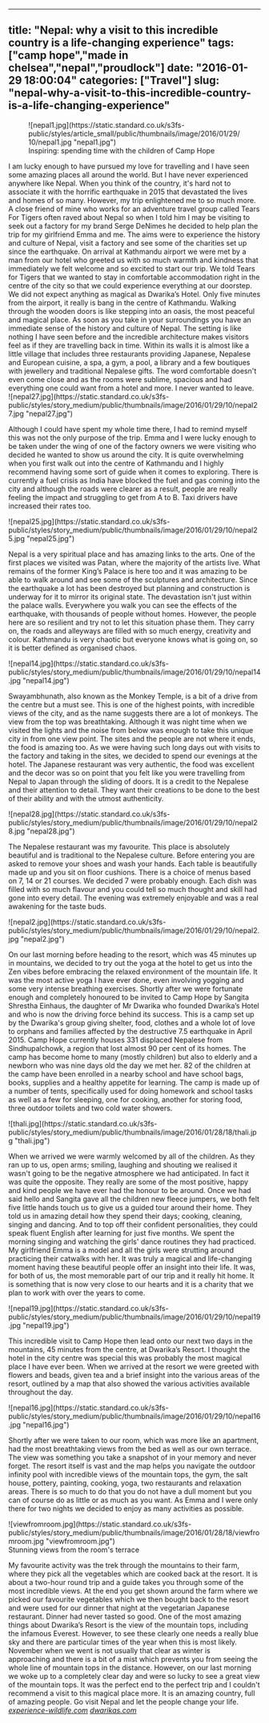 
---
title: "Nepal: why a visit to this incredible country is a life-changing experience"
tags: ["camp hope","made in chelsea","nepal","proudlock"]
date: "2016-01-29 18:00:04"
categories: ["Travel"]
slug: "nepal-why-a-visit-to-this-incredible-country-is-a-life-changing-experience"
---

<figure class="featured-media medium-width">![nepal1.jpg](https://static.standard.co.uk/s3fs-public/styles/article_small/public/thumbnails/image/2016/01/29/10/nepal1.jpg "nepal1.jpg")

<figcaption class="caption">Inspiring: spending time with the children of Camp Hope</figcaption>

</figure>

<div class="article-wrapper clearfix">

<div class="main-content-column">

<div id="gigya-share-btns-2_gig_containerParent" class="text-wrapper">I am lucky enough to have pursued my love for travelling and I have seen some amazing places all around the world. But I have never experienced anywhere like Nepal. When you think of the country, it's hard not to associate it with the horrific earthquake in 2015 that devastated the lives and homes of so many. However, my trip enlightened me to so much more. A close friend of mine who works for an adventure travel group called Tears For Tigers often raved about Nepal so when I told him I may be visiting to seek out a factory for my brand Serge DeNimes he decided to help plan the trip for my girlfriend Emma and me. The aims were to experience the history and culture of Nepal, visit a factory and see some of the charities set up since the earthquake. On arrival at Kathmandu airport we were met by a man from our hotel who greeted us with so much warmth and kindness that immediately we felt welcome and so excited to start our trip. We told Tears for Tigers that we wanted to stay in comfortable accommodation right in the centre of the city so that we could experience everything at our doorstep. We did not expect anything as magical as Dwarika’s Hotel. Only five minutes from the airport, it really is bang in the centre of Kathmandu. Walking through the wooden doors is like stepping into an oasis, the most peaceful and magical place. As soon as you take in your surroundings you have an immediate sense of the history and culture of Nepal. The setting is like nothing I have seen before and the incredible architecture makes visitors feel as if they are travelling back in time. Within its walls it is almost like a little village that includes three restaurants providing Japanese, Nepalese and European cuisine, a spa, a gym, a pool, a library and a few boutiques with jewellery and traditional Nepalese gifts. The word comfortable doesn't even come close and as the rooms were sublime, spacious and had everything one could want from a hotel and more. I never wanted to leave.

<div class="dnd-widget-wrapper context-sdl_editor_representation type-image">

<div class="dnd-atom-rendered">

<div class="image">![nepal27.jpg](https://static.standard.co.uk/s3fs-public/styles/story_medium/public/thumbnails/image/2016/01/29/10/nepal27.jpg "nepal27.jpg")</div>

</div>

</div>

Although I could have spent my whole time there, I had to remind myself this was not the only purpose of the trip. Emma and I were lucky enough to be taken under the wing of one of the factory owners we were visiting who decided he wanted to show us around the city. It is quite overwhelming when you first walk out into the centre of Kathmandu and I highly recommend having some sort of guide when it comes to exploring. There is currently a fuel crisis as India have blocked the fuel and gas coming into the city and although the roads were clearer as a result, people are really feeling the impact and struggling to get from A to B. Taxi drivers have increased their rates too.

<div class="dnd-widget-wrapper context-sdl_editor_representation type-image">

<div class="dnd-atom-rendered">

<div class="image">![nepal25.jpg](https://static.standard.co.uk/s3fs-public/styles/story_medium/public/thumbnails/image/2016/01/29/10/nepal25.jpg "nepal25.jpg")</div>

</div>

</div>

Nepal is a very spiritual place and has amazing links to the arts. One of the first places we visited was Patan, where the majority of the artists live. What remains of the former King’s Palace is here too and it was amazing to be able to walk around and see some of the sculptures and architecture. Since the earthquake a lot has been destroyed but planning and construction is underway for it to mirror its original state. The devastation isn't just within the palace walls. Everywhere you walk you can see the effects of the earthquake, with thousands of people without homes. However, the people here are so resilient and try not to let this situation phase them. They carry on, the roads and alleyways are filled with so much energy, creativity and colour. Kathmandu is very chaotic but everyone knows what is going on, so it is better defined as organised chaos.

<div class="dnd-widget-wrapper context-sdl_editor_representation type-image">

<div class="dnd-atom-rendered">

<div class="image">![nepal14.jpg](https://static.standard.co.uk/s3fs-public/styles/story_medium/public/thumbnails/image/2016/01/29/10/nepal14.jpg "nepal14.jpg")</div>

</div>

</div>

Swayambhunath, also known as the Monkey Temple, is a bit of a drive from the centre but a must see. This is one of the highest points, with incredible views of the city, and as the name suggests there are a lot of monkeys. The view from the top was breathtaking. Although it was night time when we visited the lights and the noise from below was enough to take this unique city in from one view point. The sites and the people are not where it ends, the food is amazing too. As we were having such long days out with visits to the factory and taking in the sites, we decided to spend our evenings at the hotel. The Japanese restaurant was very authentic, the food was excellent and the decor was so on point that you felt like you were travelling from Nepal to Japan through the sliding of doors. It is a credit to the Nepalese and their attention to detail. They want their creations to be done to the best of their ability and with the utmost authenticity.

<div class="dnd-widget-wrapper context-sdl_editor_representation type-image">

<div class="dnd-atom-rendered">

<div class="image">![nepal28.jpg](https://static.standard.co.uk/s3fs-public/styles/story_medium/public/thumbnails/image/2016/01/29/10/nepal28.jpg "nepal28.jpg")</div>

</div>

</div>

The Nepalese restaurant was my favourite. This place is absolutely beautiful and is traditional to the Nepalese culture. Before entering you are asked to remove your shoes and wash your hands. Each table is beautifully made up and you sit on floor cushions. There is a choice of menus based on 7, 14 or 21 courses. We decided 7 were probably enough. Each dish was filled with so much flavour and you could tell so much thought and skill had gone into every detail. The evening was extremely enjoyable and was a real awakening for the taste buds.

<div class="dnd-widget-wrapper context-sdl_editor_representation type-image">

<div class="dnd-atom-rendered">

<div class="image">![nepal2.jpg](https://static.standard.co.uk/s3fs-public/styles/story_medium/public/thumbnails/image/2016/01/29/10/nepal2.jpg "nepal2.jpg")</div>

</div>

</div>

On our last morning before heading to the resort, which was 45 minutes up in mountains, we decided to try out the yoga at the hotel to get us into the Zen vibes before embracing the relaxed environment of the mountain life. It was the most active yoga I have ever done, even involving yogging and some very intense breathing exercises. Shortly after we were fortunate enough and completely honoured to be invited to Camp Hope by Sangita Shrestha Einhaus, the daughter of Mr Dwarika who founded Dwarika’s Hotel and who is now the driving force behind its success. This is a camp set up by the Dwarika's group giving shelter, food, clothes and a whole lot of love to orphans and families affected by the destructive 7.5 earthquake in April 2015. Camp Hope currently houses 331 displaced Nepalese from Sindhupalchowk, a region that lost almost 90 per cent of its homes. The camp has become home to many (mostly children) but also to elderly and a newborn who was nine days old the day we met her. 82 of the children at the camp have been enrolled in a nearby school and have school bags, books, supplies and a healthy appetite for learning. The camp is made up of a number of tents, specifically used for doing homework and school tasks as well as a few for sleeping, one for cooking, another for storing food, three outdoor toilets and two cold water showers.

<div class="dnd-widget-wrapper context-sdl_editor_representation type-image">

<div class="dnd-atom-rendered">

<div class="image">![thali.jpg](https://static.standard.co.uk/s3fs-public/styles/story_medium/public/thumbnails/image/2016/01/28/18/thali.jpg "thali.jpg")</div>

</div>

</div>

When we arrived we were warmly welcomed by all of the children. As they ran up to us, open arms; smiling, laughing and shouting we realised it wasn't going to be the negative atmosphere we had anticipated. In fact it was quite the opposite. They really are some of the most positive, happy and kind people we have ever had the honour to be around. Once we had said hello and Sangita gave all the children new fleece jumpers, we both felt five little hands touch us to give us a guided tour around their home. They told us in amazing detail how they spend their days; cooking, cleaning, singing and dancing. And to top off their confident personalities, they could speak fluent English after learning for just five months. We spent the morning singing and watching the girls' dance routines they had practiced. My girlfriend Emma is a model and all the girls were strutting around practicing their catwalks with her. It was truly a magical and life-changing moment having these beautiful people offer an insight into their life. It was, for both of us, the most memorable part of our trip and it really hit home. It is something that is now very close to our hearts and it is a charity that we plan to work with over the years to come.

<div class="dnd-widget-wrapper context-sdl_editor_representation type-image">

<div class="dnd-atom-rendered">

<div class="image">![nepal19.jpg](https://static.standard.co.uk/s3fs-public/styles/story_medium/public/thumbnails/image/2016/01/29/10/nepal19.jpg "nepal19.jpg")</div>

</div>

</div>

This incredible visit to Camp Hope then lead onto our next two days in the mountains, 45 minutes from the centre, at Dwarika’s Resort. I thought the hotel in the city centre was special this was probably the most magical place I have ever been. When we arrived at the resort we were greeted with flowers and beads, given tea and a brief insight into the various areas of the resort, outlined by a map that also showed the various activities available throughout the day.

<div class="dnd-widget-wrapper context-sdl_editor_representation type-image">

<div class="dnd-atom-rendered">

<div class="image">![nepal16.jpg](https://static.standard.co.uk/s3fs-public/styles/story_medium/public/thumbnails/image/2016/01/29/10/nepal16.jpg "nepal16.jpg")</div>

</div>

</div>

Shortly after we were taken to our room, which was more like an apartment, had the most breathtaking views from the bed as well as our own terrace. The view was something you take a snapshot of in your memory and never forget. The resort itself is vast and the map helps you navigate the outdoor infinity pool with incredible views of the mountain tops, the gym, the salt house, pottery, painting, cooking, yoga, two restaurants and relaxation areas. There is so much to do that you do not have a dull moment but you can of course do as little or as much as you want. As Emma and I were only there for two nights we decided to enjoy as many activities as possible.

<div class="dnd-widget-wrapper context-sdl_editor_representation type-image">

<div class="dnd-atom-rendered">

<div class="image">![viewfromroom.jpg](https://static.standard.co.uk/s3fs-public/styles/story_medium/public/thumbnails/image/2016/01/28/18/viewfromroom.jpg "viewfromroom.jpg")</div>

</div>

<div class="dnd-caption-wrapper">Stunning views from the room's terrace</div>

</div>

My favourite activity was the trek through the mountains to their farm, where they pick all the vegetables which are cooked back at the resort. It is about a two-hour round trip and a guide takes you through some of the most incredible views. At the end you get shown around the farm where we picked our favourite vegetables which we then bought back to the resort and were used for our dinner that night at the vegetarian Japanese restaurant. Dinner had never tasted so good. One of the most amazing things about Dwarika’s Resort is the view of the mountain tops, including the infamous Everest. However, to see these clearly one needs a really blue sky and there are particular times of the year when this is most likely. November when we went is not usually that clear as winter is approaching and there is a bit of a mist which prevents you from seeing the whole line of mountain tops in the distance. However, on our last morning we woke up to a completely clear day and were so lucky to see a great view of the mountain tops. It was the perfect end to the perfect trip and I couldn't recommend a visit to this magical place more. It is an amazing country, full of amazing people. Go visit Nepal and let the people change your life. [_experience-wildlife.com_](http://www.experience-wildlife.com/) [_dwarikas.com_](http://dwarikas.com/)</div>

</div>

</div>